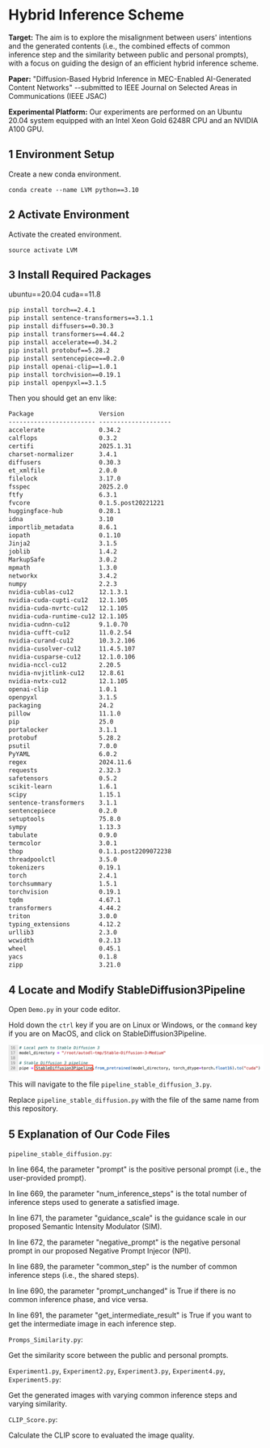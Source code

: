 # Hybrid Inference Scheme

**Target:** The aim is to explore the misalignment between users' intentions and the generated contents (i.e., the combined effects of common inference step and the similarity between public and personal prompts), with a focus on guiding the design of an efficient hybrid inference scheme.

**Paper:** "Diffusion-Based Hybrid Inference in MEC-Enabled AI-Generated Content Networks" --submitted to IEEE Journal on Selected Areas in Communications (IEEE JSAC)

**Experimental Platform:** Our experiments are performed on an Ubuntu 20.04 system equipped with an Intel Xeon Gold 6248R CPU and an NVIDIA A100 GPU.


## 1 Environment Setup

Create a new conda environment.

```shell
conda create --name LVM python==3.10
```


## 2 Activate Environment

Activate the created environment.

```shell
source activate LVM
```


## 3 Install Required Packages

ubuntu==20.04  cuda==11.8
```shell
pip install torch==2.4.1
pip install sentence-transformers==3.1.1
pip install diffusers==0.30.3
pip install transformers==4.44.2
pip install accelerate==0.34.2
pip install protobuf==5.28.2
pip install sentencepiece==0.2.0
pip install openai-clip==1.0.1
pip install torchvision==0.19.1
pip install openpyxl==3.1.5
```
Then you should get an env like:
```shell
Package                  Version
------------------------ --------------------
accelerate               0.34.2
calflops                 0.3.2
certifi                  2025.1.31
charset-normalizer       3.4.1
diffusers                0.30.3
et_xmlfile               2.0.0
filelock                 3.17.0
fsspec                   2025.2.0
ftfy                     6.3.1
fvcore                   0.1.5.post20221221
huggingface-hub          0.28.1
idna                     3.10
importlib_metadata       8.6.1
iopath                   0.1.10
Jinja2                   3.1.5
joblib                   1.4.2
MarkupSafe               3.0.2
mpmath                   1.3.0
networkx                 3.4.2
numpy                    2.2.3
nvidia-cublas-cu12       12.1.3.1
nvidia-cuda-cupti-cu12   12.1.105
nvidia-cuda-nvrtc-cu12   12.1.105
nvidia-cuda-runtime-cu12 12.1.105
nvidia-cudnn-cu12        9.1.0.70
nvidia-cufft-cu12        11.0.2.54
nvidia-curand-cu12       10.3.2.106
nvidia-cusolver-cu12     11.4.5.107
nvidia-cusparse-cu12     12.1.0.106
nvidia-nccl-cu12         2.20.5
nvidia-nvjitlink-cu12    12.8.61
nvidia-nvtx-cu12         12.1.105
openai-clip              1.0.1
openpyxl                 3.1.5
packaging                24.2
pillow                   11.1.0
pip                      25.0
portalocker              3.1.1
protobuf                 5.28.2
psutil                   7.0.0
PyYAML                   6.0.2
regex                    2024.11.6
requests                 2.32.3
safetensors              0.5.2
scikit-learn             1.6.1
scipy                    1.15.1
sentence-transformers    3.1.1
sentencepiece            0.2.0
setuptools               75.8.0
sympy                    1.13.3
tabulate                 0.9.0
termcolor                3.0.1
thop                     0.1.1.post2209072238
threadpoolctl            3.5.0
tokenizers               0.19.1
torch                    2.4.1
torchsummary             1.5.1
torchvision              0.19.1
tqdm                     4.67.1
transformers             4.44.2
triton                   3.0.0
typing_extensions        4.12.2
urllib3                  2.3.0
wcwidth                  0.2.13
wheel                    0.45.1
yacs                     0.1.8
zipp                     3.21.0
```

## 4 Locate and Modify StableDiffusion3Pipeline
Open `Demo.py` in your code editor.

Hold down the `ctrl` key if you are on Linux or Windows, or the `command` key if you are on MacOS, and click on StableDiffusion3Pipeline.

![image](/Files/modify.png)

This will navigate to the file `pipeline_stable_diffusion_3.py`.

Replace `pipeline_stable_diffusion.py` with the file of the same name from this repository.


## 5 Explanation of Our Code Files

`pipeline_stable_diffusion.py`: 

In line 664, the parameter "prompt" is the positive personal prompt (i.e., the user-provided prompt).

In line 669, the parameter "num_inference_steps" is the total number of inference steps used to generate a satisfied image.

In line 671, the parameter "guidance_scale" is the guidance scale in our proposed Semantic Intensity Modulator (SIM).

In line 672, the parameter "negative_prompt" is the negative personal prompt in our proposed Negative Prompt Injecor (NPI).

In line 689, the parameter "common_step" is the number of common inference steps (i.e., the shared steps).

In line 690, the parameter "prompt_unchanged" is True if there is no common inference phase, and vice versa.

In line 691, the parameter "get_intermediate_result" is True if you want to get the intermediate image in each inference step.

`Promps_Similarity.py`:

Get the similarity score between the public and personal prompts.

`Experiment1.py`, `Experiment2.py`, `Experiment3.py`, `Experiment4.py`, `Experiment5.py`:

Get the generated images with varying common inference steps and varying similarity.

`CLIP_Score.py`:

Calculate the CLIP score to evaluated the image quality.
